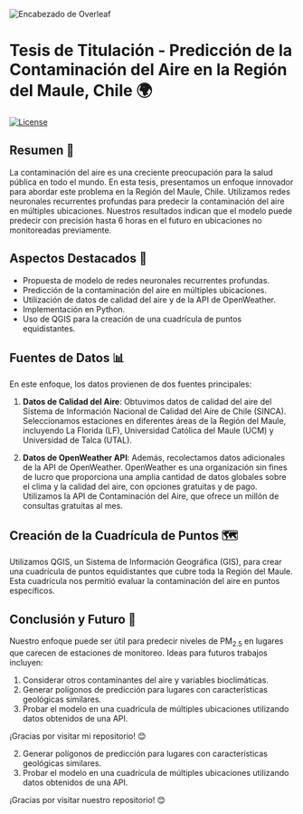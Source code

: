 ![Encabezado de Overleaf](https://drive.google.com/uc?id=1nqQ0SQ8hMZcjIFJlHjLza8Toza1J8YtI)

# Tesis de Titulación - Predicción de la Contaminación del Aire en la Región del Maule, Chile 🌍

[![License](https://img.shields.io/badge/License-MIT-blue.svg)](LICENSE)

## Resumen 📑

La contaminación del aire es una creciente preocupación para la salud pública en todo el mundo. En esta tesis, presentamos un enfoque innovador para abordar este problema en la Región del Maule, Chile. Utilizamos redes neuronales recurrentes profundas para predecir la contaminación del aire en múltiples ubicaciones. Nuestros resultados indican que el modelo puede predecir con precisión hasta 6 horas en el futuro en ubicaciones no monitoreadas previamente.

## Aspectos Destacados 🚀

- Propuesta de modelo de redes neuronales recurrentes profundas.
- Predicción de la contaminación del aire en múltiples ubicaciones.
- Utilización de datos de calidad del aire y de la API de OpenWeather.
- Implementación en Python.
- Uso de QGIS para la creación de una cuadrícula de puntos equidistantes.

## Fuentes de Datos 📊

En este enfoque, los datos provienen de dos fuentes principales:

1. **Datos de Calidad del Aire**: Obtuvimos datos de calidad del aire del Sistema de Información Nacional de Calidad del Aire de Chile (SINCA). Seleccionamos estaciones en diferentes áreas de la Región del Maule, incluyendo La Florida (LF), Universidad Católica del Maule (UCM) y Universidad de Talca (UTAL).

2. **Datos de OpenWeather API**: Además, recolectamos datos adicionales de la API de OpenWeather. OpenWeather es una organización sin fines de lucro que proporciona una amplia cantidad de datos globales sobre el clima y la calidad del aire, con opciones gratuitas y de pago. Utilizamos la API de Contaminación del Aire, que ofrece un millón de consultas gratuitas al mes.

## Creación de la Cuadrícula de Puntos 🗺️

Utilizamos QGIS, un Sistema de Información Geográfica (GIS), para crear una cuadrícula de puntos equidistantes que cubre toda la Región del Maule. Esta cuadrícula nos permitió evaluar la contaminación del aire en puntos específicos.

## Conclusión y Futuro 📝

Nuestro enfoque puede ser útil para predecir niveles de PM$_{2.5}$ en lugares que carecen de estaciones de monitoreo. Ideas para futuros trabajos incluyen:

1. Considerar otros contaminantes del aire y variables bioclimáticas.
2. Generar polígonos de predicción para lugares con características geológicas similares.
3. Probar el modelo en una cuadrícula de múltiples ubicaciones utilizando datos obtenidos de una API.

¡Gracias por visitar mi repositorio! 😊

2. Generar polígonos de predicción para lugares con características geológicas similares.
3. Probar el modelo en una cuadrícula de múltiples ubicaciones utilizando datos obtenidos de una API.

¡Gracias por visitar nuestro repositorio! 😊
